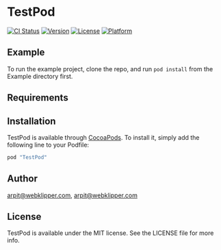 # TestPod

[![CI Status](http://img.shields.io/travis/arpit@webklipper.com/TestPod.svg?style=flat)](https://travis-ci.org/arpit@webklipper.com/TestPod)
[![Version](https://img.shields.io/cocoapods/v/TestPod.svg?style=flat)](http://cocoapods.org/pods/TestPod)
[![License](https://img.shields.io/cocoapods/l/TestPod.svg?style=flat)](http://cocoapods.org/pods/TestPod)
[![Platform](https://img.shields.io/cocoapods/p/TestPod.svg?style=flat)](http://cocoapods.org/pods/TestPod)

## Example

To run the example project, clone the repo, and run `pod install` from the Example directory first.

## Requirements

## Installation

TestPod is available through [CocoaPods](http://cocoapods.org). To install
it, simply add the following line to your Podfile:

```ruby
pod "TestPod"
```

## Author

arpit@webklipper.com, arpit@webklipper.com

## License

TestPod is available under the MIT license. See the LICENSE file for more info.

